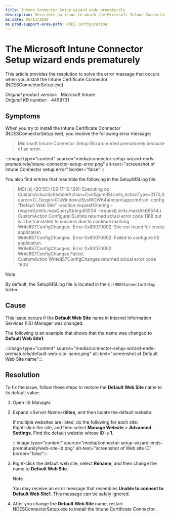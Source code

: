 ```yaml
---
title: Intune Connector Setup wizard ends prematurely
description: Describes an issue in which the Microsoft Intune Connector Setup wizard ends prematurely when you install the Intune Certificate Connector (NDESConnectorSetup.exe).
ms.date: 05/13/2020
ms.prod-support-area-path: NDES configuration
---
```

# The Microsoft Intune Connector Setup wizard ends prematurely

This article provides the resolution to solve the error message that occurs when you install the Intune Certificate Connector (NDESConnectorSetup.exe).

_Original product version:_ &nbsp; Microsoft Intune  
_Original KB number:_ &nbsp; 4458731

## Symptoms

When you try to install the Intune Certificate Connector (NDESConnectorSetup.exe), you receive the following error message:

> Microsoft Intune Connector Setup Wizard ended prematurely because of an error.

:::image type="content" source="media/connector-setup-wizard-ends-prematurely/intune-connector-setup-error.png" alt-text="screenshot of Intune Connector setup error" border="false":::

You also find entries that resemble the following in the SetupMSI.log file:

> MSI (s) (20:5C) [09:17:19:129]: Executing op:  
> CustomActionSchedule(Action=ConfigureIISLimits,ActionType=3170,Source=C:\,Target=C:\Windows\SysWOW64\inetsrv\appcmd set  config "Default Web Site" -section:requestFiltering -requestLimits.maxQueryString:65534 -requestLimits.maxUrl:65534,)  
> CustomAction ConfigureIISLimits returned actual error code 1168 but will be translated to success due to continue marking  
> WriteIIS7ConfigChanges:  Error 0x80070002: Site not found for create application  
> WriteIIS7ConfigChanges:  Error 0x80070002: Failed to configure IIS application.  
> WriteIIS7ConfigChanges:  Error 0x80070002: WriteIIS7ConfigChanges Failed.  
> CustomAction WriteIIS7ConfigChanges returned actual error code 1603

> [!NOTE]
> By default, the SetupMSI.log file is located in the `C:\NDESConnectorSetup` folder.

## Cause

This issue occurs if the **Default Web Site** name in Internet Information Services (IIS) Manager was changed.

The following is an example that shows that the name was changed to **Default Web Site1**:

:::image type="content" source="media/connector-setup-wizard-ends-prematurely/default-web-site-name.png" alt-text="screenshot of Default Web Site name":::

## Resolution

To fix the issue, follow these steps to restore the **Default Web Site** name to its default value:

1. Open IIS Manager.
2. Expand \<*Server Name*>\\**Sites**, and then locate the default website.

    If multiple websites are listed, do the following for each site:  
    Right-click the site, and then select **Manage Website** > **Advanced Settings**.
    Find the default website whose ID is **1**.  

    :::image type="content" source="media/connector-setup-wizard-ends-prematurely/web-site-id.png" alt-text="screenshot of Web site ID" border="false":::

3. Right-click the default web site, select **Rename**, and then change the name to **Default Web Site**.

    > [!NOTE]
    > You may receive an error message that resembles **Unable to connect to Default Web Site1**. This message can be safely ignored.

4. After you change the **Default Web Site** name, restart NDESConnectorSetup.exe to install the Intune Certificate Connector.
